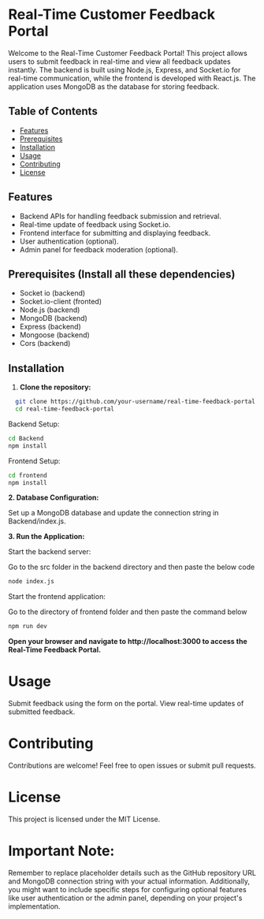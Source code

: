 # Real-Time Customer Feedback Portal

Welcome to the Real-Time Customer Feedback Portal! This project allows users to submit feedback in real-time and view all feedback updates instantly. The backend is built using Node.js, Express, and Socket.io for real-time communication, while the frontend is developed with React.js. The application uses MongoDB as the database for storing feedback.

## Table of Contents
- [Features](#features)
- [Prerequisites](#prerequisites)
- [Installation](#installation)
- [Usage](#usage)
- [Contributing](#contributing)
- [License](#license)

## Features

- Backend APIs for handling feedback submission and retrieval.
- Real-time update of feedback using Socket.io.
- Frontend interface for submitting and displaying feedback.
- User authentication (optional).
- Admin panel for feedback moderation (optional).

## Prerequisites (Install all these dependencies)
- Socket io (backend)
- Socket.io-client (fronted)
- Node.js (backend)
- MongoDB (backend)
- Express (backend)
- Mongoose (backend)
- Cors (backend)
  
## Installation

1. **Clone the repository:**
 ```bash
   git clone https://github.com/your-username/real-time-feedback-portal.git
   cd real-time-feedback-portal
```
   
Backend Setup:
```bash
cd Backend
npm install
```

Frontend Setup:
```bash
cd frontend
npm install
```
**2. Database Configuration:**

Set up a MongoDB database and update the connection string in Backend/index.js.


**3. Run the Application:**

Start the backend server:

Go to the src folder in the backend directory and then paste the below code
```bash
node index.js
```

Start the frontend application:

Go to the directory of frontend folder and then paste the command below
```bash
npm run dev
```

**Open your browser and navigate to http://localhost:3000 to access the Real-Time Feedback Portal.**

# Usage
Submit feedback using the form on the portal.
View real-time updates of submitted feedback.

# Contributing
Contributions are welcome! Feel free to open issues or submit pull requests.

# License
This project is licensed under the MIT License.


# Important Note:
Remember to replace placeholder details such as the GitHub repository URL and MongoDB connection string with your actual information. Additionally, you might want to include specific steps for configuring optional features like user authentication or the admin panel, depending on your project's implementation.






